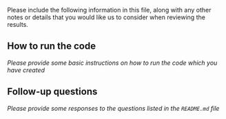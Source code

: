 Please include the following information in this file, along with any other notes or details that you would like us to consider when reviewing the results.

## How to run the code
_Please provide some basic instructions on how to run the code which you have created_

## Follow-up questions
_Please provide some responses to the questions listed in the `README.md` file_

